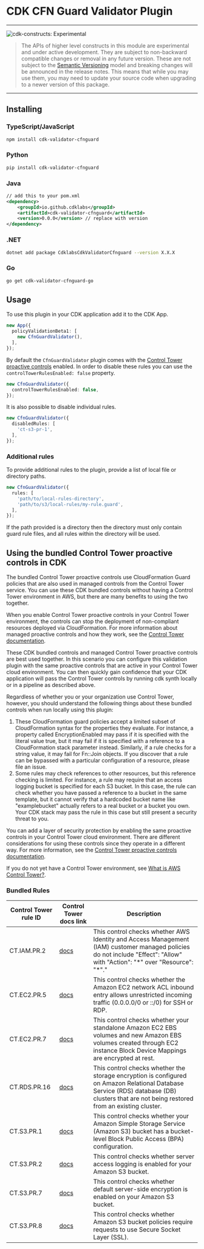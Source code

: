 # CDK CFN Guard Validator Plugin

<!--BEGIN STABILITY BANNER-->

---

![cdk-constructs: Experimental](https://img.shields.io/badge/cdk--constructs-experimental-important.svg?style=for-the-badge)

> The APIs of higher level constructs in this module are experimental and under active development.
> They are subject to non-backward compatible changes or removal in any future version. These are
> not subject to the [Semantic Versioning](https://semver.org/) model and breaking changes will be
> announced in the release notes. This means that while you may use them, you may need to update
> your source code when upgrading to a newer version of this package.
---

<!--END STABILITY BANNER-->


## Installing

### TypeScript/JavaScript

```bash
npm install cdk-validator-cfnguard
```

### Python

```bash
pip install cdk-validator-cfnguard
```

### Java

```xml
// add this to your pom.xml
<dependency>
    <groupId>io.github.cdklabs</groupId>
    <artifactId>cdk-validator-cfnguard</artifactId>
    <version>0.0.0</version> // replace with version
</dependency>
```

### .NET

```bash
dotnet add package CdklabsCdkValidatorCfnguard --version X.X.X
```

### Go

```bash
go get cdk-validator-cfnguard-go
```

## Usage

To use this plugin in your CDK application add it to the CDK App.

```ts
new App({
  policyValidationBeta1: [
    new CfnGuardValidator(),
  ],
});
```

By default the `CfnGuardValidator` plugin comes with the [Control Tower
proactive
controls](https://docs.aws.amazon.com/controltower/latest/userguide/proactive-controls.html)
enabled. In order to disable these rules you can use the
`controlTowerRulesEnabled: false` property.

```ts
new CfnGuardValidator({
  controlTowerRulesEnabled: false,
});
```

It is also possible to disable individual rules.

```ts
new CfnGuardValidator({
  disabledRules: [
    'ct-s3-pr-1',
  ],
});
```

### Additional rules

To provide additional rules to the plugin, provide a list of local
file or directory paths.

```ts
new CfnGuardValidator({
  rules: [
    'path/to/local-rules-directory',
    'path/to/s3/local-rules/my-rule.guard',
  ],
});
```

If the path provided is a directory then the directory must only
contain guard rule files, and all rules within the directory will be used.

## Using the bundled Control Tower proactive controls in CDK

The bundled Control Tower proactive controls use CloudFormation Guard
policies that are also used in managed controls from the Control Tower
service. You can use these CDK bundled controls without having a Control
Tower environment in AWS, but there are many benefits to using the two together.

When you enable Control Tower proactive controls in your Control Tower environment,
the controls can stop the deployment of non-compliant resources deployed via
CloudFormation. For more information about managed proactive controls and how they work,
see the [Control Tower documentation](https://docs.aws.amazon.com/controltower/latest/userguide/proactive-controls.html).

These CDK bundled controls and managed Control Tower proactive controls are best used together.
In this scenario you can configure this validation plugin with the same proactive controls that
are active in your Control Tower cloud environment. You can then quickly gain confidence
that your CDK application will pass the Control Tower controls by running cdk synth locally
or in a pipeline as described above.

Regardless of whether you or your organization use Control Tower, however, you should
understand the following things about these bundled controls when run locally using this plugin:

1. These CloudFormation guard policies accept a limited subset of CloudFormation syntax
   for the properties they evaluate. For instance, a property called EncryptionEnabled may
   pass if it is specified with the literal value true, but it may fail if it is specified with
   a reference to a CloudFormation stack parameter instead. Similarly, if a rule checks for a string
   value, it may fail for Fn::Join objects. If you discover that a rule can be bypassed with a
   particular configuration of a resource, please file an issue.
2. Some rules may check references to other resources, but this reference checking is limited.
   For instance, a rule may require that an access logging bucket is specified for each S3 bucket.
   In this case, the rule can check whether you have passed a reference to a bucket in the same
   template, but it cannot verify that a hardcoded bucket name like "examplebucket" actually refers
   to a real bucket or a bucket you own. Your CDK stack may pass the rule in this case but still
   present a security threat to you.

You can add a layer of security protection by enabling the same proactive controls in your Control Tower
cloud environment. There are different considerations for using these controls since they operate in a
different way. For more information, see the [Control Tower proactive controls documentation](https://docs.aws.amazon.com/controltower/latest/userguide/proactive-controls.html).

If you do not yet have a Control Tower environment, see [What is AWS Control Tower?](https://docs.aws.amazon.com/controltower/latest/userguide/what-is-control-tower.html).

### Bundled Rules

| Control Tower rule ID | Control Tower docs link | Description |
| --------------------- | ----------------------- | ---------------- |
| CT.IAM.PR.2 | [docs](https://docs.aws.amazon.com/controltower/latest/userguide/iam-rules.html#ct-iam-pr-2-description) | This control checks whether AWS Identity and Access Management (IAM) customer managed policies do not include \"Effect\": \"Allow\" with \"Action\": \"\*\" over \"Resource\": \"\*\"." |
| CT.EC2.PR.5 | [docs](https://docs.aws.amazon.com/controltower/latest/userguide/ec2-rules.html#ct-ec2-pr-5-description) | This control checks whether the Amazon EC2 network ACL inbound entry allows unrestricted incoming traffic (0.0.0.0/0 or ::/0) for SSH or RDP. |
| CT.EC2.PR.7 | [docs](https://docs.aws.amazon.com/controltower/latest/userguide/ec2-rules.html#ct-ec2-pr-7-description) | This control checks whether your standalone Amazon EC2 EBS volumes and new Amazon EBS volumes created through EC2 instance Block Device Mappings are encrypted at rest. |
| CT.RDS.PR.16 | [docs](https://docs.aws.amazon.com/controltower/latest/userguide/rds-rules.html#ct-rds-pr-16-description) | This control checks whether the storage encryption is configured on Amazon Relational Database Service (RDS) database (DB) clusters that are not being restored from an existing cluster. |
| CT.S3.PR.1  | [docs](https://docs.aws.amazon.com/controltower/latest/userguide/s3-rules.html#ct-s3-pr-1-description) | This control checks whether your Amazon Simple Storage Service (Amazon S3) bucket has a bucket-level Block Public Access (BPA) configuration. |
| CT.S3.PR.2  | [docs](https://docs.aws.amazon.com/controltower/latest/userguide/s3-rules.html#ct-s3-pr-2-description) | This control checks whether server access logging is enabled for your Amazon S3 bucket. |
| CT.S3.PR.7  | [docs](https://docs.aws.amazon.com/controltower/latest/userguide/s3-rules.html#ct-s3-pr-7-description) | This control checks whether default server-side encryption is enabled on your Amazon S3 bucket. |
| CT.S3.PR.8  | [docs](https://docs.aws.amazon.com/controltower/latest/userguide/s3-rules.html#ct-s3-pr-8-description) | This control checks whether Amazon S3 bucket policies require requests to use Secure Socket Layer (SSL). |